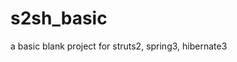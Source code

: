 s2sh_basic 
===================================  
  a basic blank project for struts2, spring3, hibernate3
